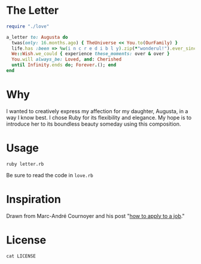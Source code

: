 # The Letter

```ruby
require "./love"

a_letter to: Augusta do
  twas(only: 16.months.ago) { TheUniverse << You.to(OurFamily) }
  life.has :been => %w(i n c r e d i b l y).zip(*"wonderul!").ever_since
  We::Wish.we_could { experience these_moments: over & over }
  You.will always_be: Loved, and: Cherished
  until Infinity.ends do; Forever.(); end
end
```

# Why

I wanted to creatively express my affection for my daughter, Augusta, in a way I know best. I chose Ruby for its flexibility and elegance. My hope is to introduce her to its boundless beauty someday using this composition.

# Usage

`ruby letter.rb`

Be sure to read the code in `love.rb`

# Inspiration

Drawn from Marc-André Cournoyer and his post "[how to apply to a job](http://macournoyer.com/blog/2010/02/23/how-to-apply-to-a-job/)."

# License

`cat LICENSE`
